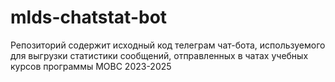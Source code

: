 # mlds-chatstat-bot
Репозиторий содержит исходный код телеграм чат-бота, используемого для выгрузки статистики сообщений, отправленных в чатах учебных курсов программы МОВС 2023-2025
